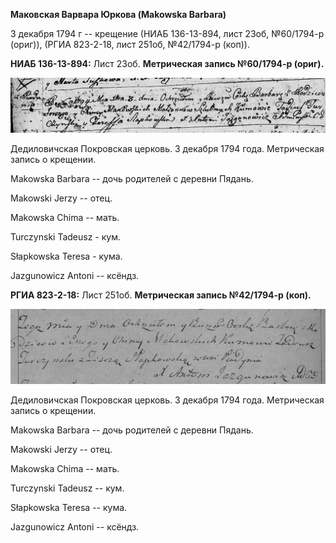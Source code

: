 **Маковская Варвара Юркова (Makowska Barbara)**

3 декабря 1794 г -- крещение (НИАБ 136-13-894, лист 23об, №60/1794-р
(ориг)), (РГИА 823-2-18, лист 251об, №42/1794-р (коп)).

**НИАБ 136-13-894:** Лист 23об. **Метрическая запись №60/1794-р
(ориг).**

![](./media/c71437d5d43f7039358db100a349b9dd5ad6abeb.png)

Дедиловичская Покровская церковь. 3 декабря 1794 года. Метрическая
запись о крещении.

Makowska Barbara -- дочь родителей с деревни Пядaнь.

Makowski Jerzy -- отец.

Makowska Chima -- мать.

Turczynski Tadeusz - кум.

Słapkowska Teresa - кума.

Jazgunowicz Antoni -- ксёндз.

**РГИА 823-2-18:** Лист 251об. **Метрическая запись №42/1794-р (коп).**

![](./media/52ba6f7cb23eaea421643db95d07756bfa38aae1.png)

Дедиловичская Покровская церковь. 3 декабря 1794 года. Метрическая
запись о крещении.

Makowska Barbara -- дочь родителей с деревни Пядань.

Makowski Jerzy -- отец.

Makowska Chima -- мать.

Turczynski Tadeusz -- кум.

Słapkowska Teresa -- кума.

Jazgunowicz Antoni -- ксёндз.
